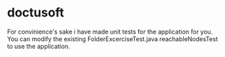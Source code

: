 # doctusoft

For convinience's sake i have made unit tests for the application for you.
You can modify the existing FolderExcerciseTest.java reachableNodesTest to use the application.
